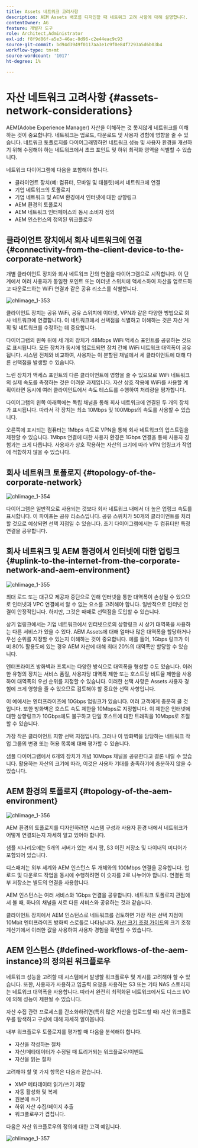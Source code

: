 ```yaml
---
title: Assets 네트워크 고려사항
description: AEM Assets 배포를 디자인할 때 네트워크 고려 사항에 대해 설명합니다.
contentOwner: AG
feature: 개발자 도구
role: Architect,Administrator
exl-id: f8f9d86f-a5e3-46ac-8d96-c2e44eac9c93
source-git-commit: bd94d3949f0117aa3e1c9f0e84f7293a5d6b03b4
workflow-type: tm+mt
source-wordcount: '1017'
ht-degree: 1%

---
```


# 자산 네트워크 고려사항 {#assets-network-considerations}

AEM(Adobe Experience Manager) 자산을 이해하는 것 못지않게 네트워크를 이해하는 것이 중요합니다. 네트워크는 업로드, 다운로드 및 사용자 경험에 영향을 줄 수 있습니다. 네트워크 토폴로지를 다이어그래밍하면 네트워크 성능 및 사용자 환경을 개선하기 위해 수정해야 하는 네트워크에서 초크 포인트 및 하위 최적화 영역을 식별할 수 있습니다.

네트워크 다이어그램에 다음을 포함해야 합니다.

* 클라이언트 장치(예: 컴퓨터, 모바일 및 태블릿)에서 네트워크에 연결
* 기업 네트워크의 토폴로지
* 기업 네트워크 및 AEM 환경에서 인터넷에 대한 상향링크
* AEM 환경의 토폴로지
* AEM 네트워크 인터페이스의 동시 소비자 정의
* AEM 인스턴스의 정의된 워크플로우

## 클라이언트 장치에서 회사 네트워크에 연결 {#connectivity-from-the-client-device-to-the-corporate-network}

개별 클라이언트 장치와 회사 네트워크 간의 연결을 다이어그램으로 시작합니다. 이 단계에서 여러 사용자가 동일한 포인트 또는 이더넷 스위치에 액세스하여 자산을 업로드하고 다운로드하는 WiFi 연결과 같은 공유 리소스를 식별합니다.

![chlimage_1-353](assets/chlimage_1-353.png)

클라이언트 장치는 공유 WiFi, 공유 스위치에 이더넷, VPN과 같은 다양한 방법으로 회사 네트워크에 연결합니다. 이 네트워크에서 선택점을 식별하고 이해하는 것은 자산 계획 및 네트워크를 수정하는 데 중요합니다.

다이어그램의 왼쪽 위에 세 개의 장치가 48Mbps WiFi 액세스 포인트를 공유하는 것으로 표시됩니다. 모든 장치가 동시에 업로드되면 장치 간에 WiFi 네트워크 대역폭이 공유됩니다. 시스템 전체와 비교하여, 사용자는 이 분할된 채널에서 세 클라이언트에 대해 다른 선택점을 발생할 수 있습니다.

느린 장치가 액세스 포인트의 다른 클라이언트에 영향을 줄 수 있으므로 WiFi 네트워크의 실제 속도를 측정하는 것은 어려운 과제입니다. 자산 상호 작용에 WiFi를 사용할 계획이라면 동시에 여러 클라이언트에서 속도 테스트를 수행하여 처리량을 평가합니다.

다이어그램의 왼쪽 아래쪽에는 독립 채널을 통해 회사 네트워크에 연결된 두 개의 장치가 표시됩니다. 따라서 각 장치는 최소 10Mbps 및 100Mbps의 속도를 사용할 수 있습니다.

오른쪽에 표시되는 컴퓨터는 1Mbps 속도로 VPN을 통해 회사 네트워크의 업스트림을 제한할 수 있습니다. 1Mbps 연결에 대한 사용자 환경은 1Gbps 연결을 통해 사용자 경험과는 크게 다릅니다. 사용자가 상호 작용하는 자산의 크기에 따라 VPN 업링크가 작업에 적합하지 않을 수 있습니다.

## 회사 네트워크 토폴로지 {#topology-of-the-corporate-network}

![chlimage_1-354](assets/chlimage_1-354.png)

다이어그램은 일반적으로 사용되는 것보다 회사 네트워크 내에서 더 높은 업링크 속도를 표시합니다. 이 파이프는 공유 리소스입니다. 공유 스위치가 50개의 클라이언트를 처리할 것으로 예상되면 선택 지점일 수 있습니다. 초기 다이어그램에서는 두 컴퓨터만 특정 연결을 공유합니다.

## 회사 네트워크 및 AEM 환경에서 인터넷에 대한 업링크 {#uplink-to-the-internet-from-the-corporate-network-and-aem-environment}

![chlimage_1-355](assets/chlimage_1-355.png)

최대 로드 또는 대규모 제공자 중단으로 인해 인터넷을 통한 대역폭이 손상될 수 있으므로 인터넷과 VPC 연결에서 알 수 없는 요소를 고려해야 합니다. 일반적으로 인터넷 연결이 안정적입니다. 하지만, 그것은 때때로 선택점을 도입할 수 있습니다.

상기 업링크에서는 기업 네트워크에서 인터넷으로의 상향링크 시 상기 대역폭을 사용하는 다른 서비스가 있을 수 있다. AEM Assets에 대해 얼마나 많은 대역폭을 할당하거나 우선 순위를 지정할 수 있는지 이해하는 것이 중요합니다. 예를 들어, 1Gbps 링크가 이미 80% 활용도에 있는 경우 AEM 자산에 대해 최대 20%의 대역폭만 할당할 수 있습니다.

엔터프라이즈 방화벽과 프록시는 다양한 방식으로 대역폭을 형성할 수도 있습니다. 이러한 유형의 장치는 서비스 품질, 사용자당 대역폭 제한 또는 호스트당 비트율 제한을 사용하여 대역폭의 우선 순위를 지정할 수 있습니다. 이러한 선택 사항은 Assets 사용자 경험에 크게 영향을 줄 수 있으므로 검토해야 할 중요한 선택 사항입니다.

이 예에서는 엔터프라이즈에 10Gbps 업링크가 있습니다. 여러 고객에게 충분히 클 것입니다. 또한 방화벽은 호스트 속도 제한을 10Mbps로 지정합니다. 이 제한은 인터넷에 대한 상향링크가 10Gbps에도 불구하고 단일 호스트에 대한 트래픽을 10Mbps로 조절할 수 있습니다.

가장 작은 클라이언트 지향 선택 지점입니다. 그러나 이 방화벽을 담당하는 네트워크 작업 그룹의 변경 또는 허용 목록에 대해 평가할 수 있습니다.

샘플 다이어그램에서 6개의 장치가 개념 10Mbps 채널을 공유한다고 결론 내릴 수 있습니다. 활용하는 자산의 크기에 따라, 이것은 사용자 기대를 충족하기에 충분하지 않을 수 있습니다.

## AEM 환경의 토폴로지 {#topology-of-the-aem-environment}

![chlimage_1-356](assets/chlimage_1-356.png)

AEM 환경의 토폴로지를 디자인하려면 시스템 구성과 사용자 환경 내에서 네트워크가 어떻게 연결되는지 자세히 알고 있어야 합니다.

샘플 시나리오에는 5개의 서버가 있는 게시 팜, S3 이진 저장소 및 다이내믹 미디어가 포함되어 있습니다.

디스패처는 외부 세계와 AEM 인스턴스 두 개체와의 100Mbps 연결을 공유합니다. 업로드 및 다운로드 작업을 동시에 수행하려면 이 숫자를 2로 나누어야 합니다. 연결된 외부 저장소는 별도의 연결을 사용합니다.

AEM 인스턴스는 여러 서비스와 1Gbps 연결을 공유합니다. 네트워크 토폴로지 관점에서 볼 때, 하나의 채널을 서로 다른 서비스와 공유하는 것과 같습니다.

클라이언트 장치에서 AEM 인스턴스로 네트워크를 검토하면 가장 작은 선택 지점이 10Mbit 엔터프라이즈 방화벽 스로틀로 나타납니다. [자산 크기 조정 가이드](assets-sizing-guide.md)의 크기 조정 계산기에서 이러한 값을 사용하여 사용자 경험을 확인할 수 있습니다.

## AEM 인스턴스 {#defined-workflows-of-the-aem-instance}의 정의된 워크플로우

네트워크 성능을 고려할 때 시스템에서 발생할 워크플로우 및 게시를 고려해야 할 수 있습니다. 또한, 사용자가 사용하고 입출력 요청을 사용하는 S3 또는 기타 NAS 스토리지는 네트워크 대역폭을 사용합니다. 따라서 완전히 최적화된 네트워크에서도 디스크 I/O에 의해 성능이 제한될 수 있습니다.

자산 수집 관련 프로세스를 간소화하려면(특히 많은 자산을 업로드할 때) 자산 워크플로우를 탐색하고 구성에 대해 자세히 알아봅니다.

내부 워크플로우 토폴로지를 평가할 때 다음을 분석해야 합니다.

* 자산을 작성하는 절차
* 자산/메타데이터가 수정될 때 트리거되는 워크플로우/이벤트
* 자산을 읽는 절차

고려해야 할 몇 가지 항목은 다음과 같습니다.

* XMP 메타데이터 읽기/쓰기 저장
* 자동 활성화 및 복제
* 원본에 쓰기
* 하위 자산 수집/페이지 추출
* 워크플로우가 겹칩니다.

다음은 자산 워크플로우의 정의에 대한 고객 예입니다.

![chlimage_1-357](assets/chlimage_1-357.png)
